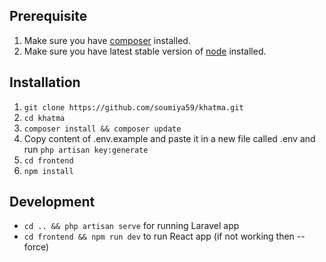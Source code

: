 ## Prerequisite
1. Make sure you have [composer](https://getcomposer.org/download/) installed.
2. Make sure you have latest stable version of [node](https://nodejs.org/en/download/) installed.

## Installation
1. `git clone https://github.com/soumiya59/khatma.git`
2. `cd khatma`
3. `composer install && composer update`
4.  Copy content of .env.example and paste it in a new file called .env and run `php artisan key:generate`
5. `cd frontend`
6. `npm install`

## Development
- `cd .. && php artisan serve` for running Laravel app
- `cd frontend && npm run dev` to run React app (if not working then --force)
